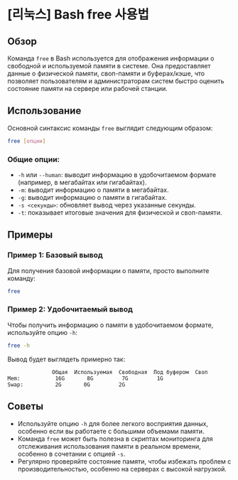 # [리눅스] Bash free 사용법

## Обзор
Команда `free` в Bash используется для отображения информации о свободной и используемой памяти в системе. Она предоставляет данные о физической памяти, своп-памяти и буферах/кэше, что позволяет пользователям и администраторам систем быстро оценить состояние памяти на сервере или рабочей станции.

## Использование
Основной синтаксис команды `free` выглядит следующим образом:

```bash
free [опции]
```

### Общие опции:
- `-h` или `--human`: выводит информацию в удобочитаемом формате (например, в мегабайтах или гигабайтах).
- `-m`: выводит информацию о памяти в мегабайтах.
- `-g`: выводит информацию о памяти в гигабайтах.
- `-s <секунды>`: обновляет вывод через указанные секунды.
- `-t`: показывает итоговые значения для физической и своп-памяти.

## Примеры
### Пример 1: Базовый вывод
Для получения базовой информации о памяти, просто выполните команду:

```bash
free
```

### Пример 2: Удобочитаемый вывод
Чтобы получить информацию о памяти в удобочитаемом формате, используйте опцию `-h`:

```bash
free -h
```

Вывод будет выглядеть примерно так:

```
              Общая  Используемая  Свободная  Под буфером  Своп
Mem:           16G       8G         7G         1G
Swap:          2G       0G         2G
```

## Советы
- Используйте опцию `-h` для более легкого восприятия данных, особенно если вы работаете с большими объемами памяти.
- Команда `free` может быть полезна в скриптах мониторинга для отслеживания использования памяти в реальном времени, особенно в сочетании с опцией `-s`.
- Регулярно проверяйте состояние памяти, чтобы избежать проблем с производительностью, особенно на серверах с высокой нагрузкой.